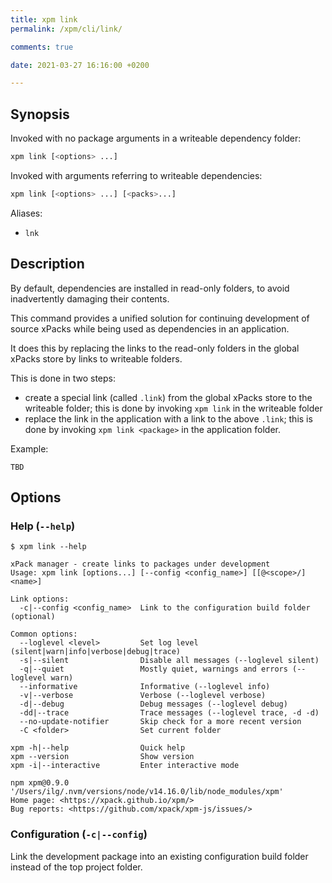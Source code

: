 ```yaml
---
title: xpm link
permalink: /xpm/cli/link/

comments: true

date: 2021-03-27 16:16:00 +0200

---
```


## Synopsis

Invoked with no package arguments in a writeable dependency folder:

```sh
xpm link [<options> ...]
```

Invoked with arguments referring to writeable dependencies:

```sh
xpm link [<options> ...] [<packs>...]
```

Aliases:

- `lnk`

## Description

By default, dependencies are installed in read-only folders, to avoid
inadvertently damaging their contents.

This command provides a unified solution for continuing
development of source xPacks while being used as dependencies in
an application.

It does this by replacing the links to the read-only folders in the
global xPacks store by links to writeable folders.

This is done in two steps:

- create a special link (called `.link`) from the global xPacks store
to the writeable folder; this is done by invoking `xpm link` in the
writeable folder
- replace the link in the application with a link to the above `.link`;
this is done by invoking `xpm link <package>` in the application folder.

Example:

```console
TBD
```

## Options

### Help (`--help`)

```console
$ xpm link --help

xPack manager - create links to packages under development
Usage: xpm link [options...] [--config <config_name>] [[@<scope>/]<name>]

Link options:
  -c|--config <config_name>  Link to the configuration build folder (optional)

Common options:
  --loglevel <level>         Set log level (silent|warn|info|verbose|debug|trace)
  -s|--silent                Disable all messages (--loglevel silent)
  -q|--quiet                 Mostly quiet, warnings and errors (--loglevel warn)
  --informative              Informative (--loglevel info)
  -v|--verbose               Verbose (--loglevel verbose)
  -d|--debug                 Debug messages (--loglevel debug)
  -dd|--trace                Trace messages (--loglevel trace, -d -d)
  --no-update-notifier       Skip check for a more recent version
  -C <folder>                Set current folder

xpm -h|--help                Quick help
xpm --version                Show version
xpm -i|--interactive         Enter interactive mode

npm xpm@0.9.0 '/Users/ilg/.nvm/versions/node/v14.16.0/lib/node_modules/xpm'
Home page: <https://xpack.github.io/xpm/>
Bug reports: <https://github.com/xpack/xpm-js/issues/>
```

### Configuration (`-c|--config`)

Link the development package into an existing configuration build folder
instead of the top project folder.
